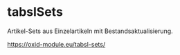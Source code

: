 # tabslSets

Artikel-Sets aus Einzelartikeln mit Bestandsaktualisierung.

https://oxid-module.eu/tabsl-sets/
